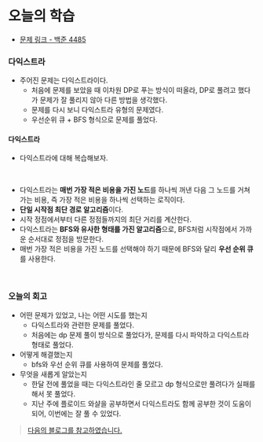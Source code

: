 # 오늘의 학습 

- [문제 링크 - 백준 4485](https://www.acmicpc.net/problem/4485)

### 다익스트라 

- 주어진 문제는 다익스트라이다. 
  - 처음에 문제를 보았을 때 이차원 DP로 푸는 방식이 떠올라, DP로 풀려고 했다가 문제가 잘 풀리지 않아 다른 방법을 생각했다. 
  - 문제를 다시 보니 다익스트라 유형의 문제였다. 
  - 우선순위 큐 + BFS 형식으로 문제를 풀었다. 

#### 다익스트라 

- 다익스트라에 대해 복습해보자. 

<br>

- 다익스트라는 **매번 가장 적은 비용을 가진 노드**를 하나씩 꺼낸 다음 그 노드를 거쳐가는 비용, 즉 가장 적은 비용을 하나씩 선택하는 로직이다. 
- **단일 시작점 최단 경로 알고리즘**이다. 
- 시작 정점에서부터 다른 정점들까지의 최단 거리를 계산한다. 
- 다익스트라는 **BFS와 유사한 형태를 가진 알고리즘**으로, BFS처럼 시작점에서 가까운 순서대로 정점을 방문한다. 
- 매번 가장 적은 비용을 가진 노드를 선택해야 하기 때문에 BFS와 달리 **우선 순위 큐**를 사용한다. 

<br>

### 오늘의 회고
  - 어떤 문제가 있었고, 나는 어떤 시도를 했는지 
    - 다익스트라와 관련한 문제를 풀었다. 
    - 처음에는 dp 문제 풀이 방식으로 풀었다가, 문제를 다시 파악하고 다익스트라 형태로 풀었다. 
  - 어떻게 해결했는지 
    - bfs와 우선 순위 큐를 사용하여 문제를 풀었다. 
  - 무엇을 새롭게 알았는지
    - 한달 전에 풀었을 때는 다익스트라인 줄 모르고 dp 형식으로만 풀려다가 실패를 해서 못 풀었다. 
    - 지난 주에 플로이드 와샬을 공부하면서 다익스트라도 함께 공부한 것이 도움이 되어, 이번에는 잘 풀 수 있었다. 

> [다음의 블로그를 참고하였습니다.](https://loosie.tistory.com/146)
